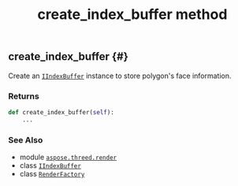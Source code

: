﻿---
title: create_index_buffer method
second_title: Aspose.3D for Python via .NET API References
description: 
type: docs
weight: 40
url: /python-net/aspose.threed.render/renderfactory/create_index_buffer/
is_root: false
---

## create_index_buffer {#}

Create an [`IIndexBuffer`](/3d/python-net/aspose.threed.render/iindexbuffer) instance to store polygon's face information.


### Returns 





```python
def create_index_buffer(self):
    ...
```





### See Also
* module [`aspose.threed.render`](../../)
* class [`IIndexBuffer`](/3d/python-net/aspose.threed.render/iindexbuffer)
* class [`RenderFactory`](/3d/python-net/aspose.threed.render/renderfactory)

